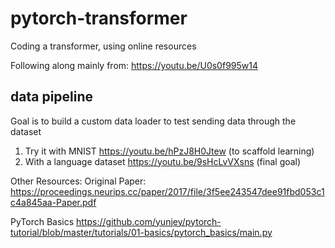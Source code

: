 # pytorch-transformer
Coding a transformer, using online resources

Following along mainly from: https://youtu.be/U0s0f995w14

## data pipeline
Goal is to build a custom data loader to test sending data through the dataset
1. Try it with MNIST https://youtu.be/hPzJ8H0Jtew (to scaffold learning)
2. With a language dataset https://youtu.be/9sHcLvVXsns (final goal)

Other Resources:
Original Paper: https://proceedings.neurips.cc/paper/2017/file/3f5ee243547dee91fbd053c1c4a845aa-Paper.pdf

PyTorch Basics https://github.com/yunjey/pytorch-tutorial/blob/master/tutorials/01-basics/pytorch_basics/main.py
